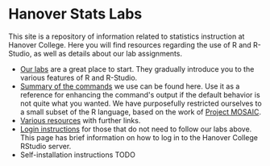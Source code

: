 # Hanover Stats Labs

This site is a repository of information related to statistics instruction at Hanover College. Here you will find resources regarding the use of R and R-Studio, as well as details about our lab assignments.

- [Our labs](labs.md) are a great place to start. They gradually introduce you to the various features of R and R-Studio.
- [Summary of the commands](commands.md) we use can be found here. Use it as a reference for enhancing the command's output if the default behavior is not quite what you wanted. We have purposefully restricted ourselves to a small subset of the R language, based on the work of [Project MOSAIC](http://mosaic-web.org/).
- [Various resources](various.md) with further links.
- [Login instructions](login.md) for those that do not need to follow our labs above. This page has brief information on how to log in to the Hanover College RStudio server.
- Self-installation instructions TODO

